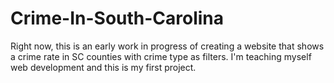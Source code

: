 # Crime-In-South-Carolina
Right now, this is an early work in progress of creating a website that shows a crime rate in SC counties with crime type as filters. I'm teaching myself web development and this is my first project. 
